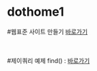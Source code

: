 # dothome1

#웹표준 사이트 만들기
<a href="https://jangar6.github.io/dothome1/wabstandard/index.html">바로가기</a>


<br>
<br>
#제이쿼리 예제
find() : <a href="https://jangar6.github.io/dothome1/jquery/jquery03_find()2.html">바로가기</a>
